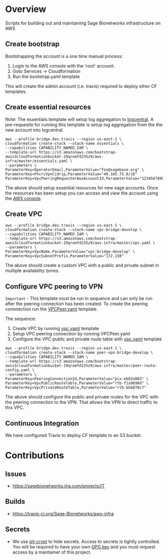 # Overview
Scripts for building out and maintaining Sage Bionetworks
infrastructure on AWS

## Create bootstrap
Bootstrapping the account is a one time manual process:

1. Login to the AWS console with the 'root' account.
2. Goto Services -> Cloudformation
3. Run the bootstrap.yaml template

This will create the admin account (i.e. travis) required to deploy other
CF templates.

## Create essential resources

Note: The essentials template will setup log aggregation to
[logcentral](https://github.com/Sage-Bionetworks/logcentral-infra).  A
pre-requesite for running this template is setup log aggregation from
the the new account into logcentral.

```
aws --profile bridge.dev.travis --region us-east-1 \
cloudformation create-stack --stack-name essentials \
--capabilities CAPABILITY_NAMED_IAM \
--template-url https://s3.amazonaws.com/bootstrap-awss3cloudformationbucket-19qromfd235z9/aws-infra/master/essentials.yaml \
--parameters \
ParameterKey=OperatorEmail,ParameterValue="foo@sagebase.org" \
ParameterKey=FhcrcVpnCidrip,ParameterValue="40.165.75.0/16"
ParameterKey=VpcPeeringRequesterAwsAccountId,ParameterValue="123456789012""
```

The above should setup essential resources for new sage accounts.  Once
the resources has been setup you can access and view the account using the
[AWS console](https://AWS-account-ID-or-alias.signin.aws.amazon.com/console).

## Create VPC

```
aws --profile bridge.dev.travis --region us-east-1 \
cloudformation create-stack --stack-name vpc-bridge-develop \
--capabilities CAPABILITY_NAMED_IAM \
--template-url https://s3.amazonaws.com/bootstrap-awss3cloudformationbucket-19qromfd235z9/aws-infra/master/vpc.yaml \
--parameters \
ParameterKey=VpcName,ParameterValue="vpc-bridge-develop" \
ParameterKey=VpcSubnetPrefix,ParameterValue="172.150"
```

The above should create a custom VPC with a public and private subnet in
multiple availability zones.

## Configure VPC peering to VPN

`Important` - This template must be run in sequence and can only be run after
the peering connection has been created.  To create the peering connnection run the
[VPCPeer.yaml](https://github.com/Sage-Bionetworks/admincentral-infra/blob/master/templates/VPCPeer.yaml)
template.

The sequence:
1. Create VPC by running [vpc.yaml](./vpc.yaml) template
2. Setup VPC peering connection by running VPCPeer.yaml
3. Configure the VPC public and private route table with [vpc.yaml](./vpc.yaml) template

```
aws --profile bridge.dev.travis --region us-east-1 \
cloudformation create-stack --stack-name peer-vpn-bridge-develop \
--capabilities CAPABILITY_NAMED_IAM \
--template-url https://s3.amazonaws.com/bootstrap-awss3cloudformationbucket-19qromfd235z9/aws-infra/master/peer-route-config.yaml \
--parameters \
ParameterKey=PeeringConnectionId,ParameterValue="pcx-eb02e083" \
ParameterKey=VpcPublicRouteTable,ParameterValue="rtb-f1a9698d" \
ParameterKey=VpcPrivateRouteTable,ParameterValue="rtb-bbb878c7"
```

The above should configure the public and private routes for the VPC with
the peering connection to the VPN.  That allows the VPN to direct traffic
to this VPC.


## Continuous Integration
We have configured Travis to deploy CF template to an S3 bucket.


# Contributions

## Issues
* https://sagebionetworks.jira.com/projects/IT

## Builds
* https://travis-ci.org/Sage-Bionetworks/aws-infra

## Secrets
* We use [git-crypt](https://github.com/AGWA/git-crypt) to hide secrets.
  Access to secrets is tightly controlled.  You will be required to have
  your own [GPG key](https://help.github.com/articles/generating-a-new-gpg-key)
  and you must request access by a maintainer of this project.

